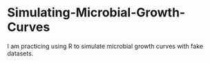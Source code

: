 # Simulating-Microbial-Growth-Curves
I am practicing using R to simulate microbial growth curves with fake datasets. 
